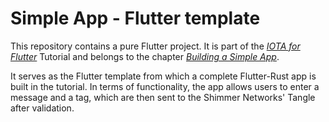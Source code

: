 # Simple App - Flutter template

This repository contains a pure Flutter project. It is part of the [_IOTA for Flutter_](https://iota-for-flutter.github.io/tutorial) Tutorial and belongs to the chapter [_Building a Simple App_](https://iota-for-flutter.github.io/tutorial/building-a-simple-app/whats-the-result.html).

It serves as the Flutter template from which a complete Flutter-Rust app is built in the tutorial. In terms of functionality, the app allows users to enter a message and a tag, which are then sent to the Shimmer Networks' Tangle after validation.
